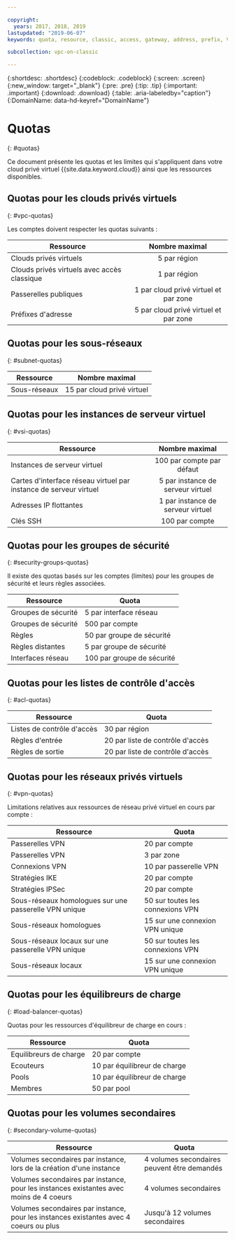 ```yaml
---

copyright:
  years: 2017, 2018, 2019
lastupdated: "2019-06-07"
keywords: quota, resource, classic, access, gateway, address, prefix, VSI, vNIC, floating, SSH, key, security, group, rule, remote, peer, ACL, region, ingress, egress, VPN, policies, load balancer, listener, pool, per

subcollection: vpc-on-classic

---
```

{:shortdesc: .shortdesc}
{:codeblock: .codeblock}
{:screen: .screen}
{:new_window: target="_blank"}
{:pre: .pre}
{:tip: .tip}
{:important: .important}
{:download: .download}
{:table: .aria-labeledby="caption"}
{:DomainName: data-hd-keyref="DomainName"}

# Quotas
{: #quotas}

Ce document présente les quotas et les limites qui s'appliquent dans votre cloud privé virtuel {{site.data.keyword.cloud}} ainsi que les ressources disponibles.

## Quotas pour les clouds privés virtuels
{: #vpc-quotas}

Les comptes doivent respecter les quotas suivants :

|   Ressource     | Nombre maximal |
| ------- | :------: |
| Clouds privés virtuels | 5 par région|
| Clouds privés virtuels avec accès classique | 1 par région |
| Passerelles publiques | 1 par cloud privé virtuel et par zone |
| Préfixes d'adresse | 5 par cloud privé virtuel et par zone |

## Quotas pour les sous-réseaux
{: #subnet-quotas}

|   Ressource     | Nombre maximal |
| ------- | :------: |
| Sous-réseaux | 15 par cloud privé virtuel |


## Quotas pour les instances de serveur virtuel
{: #vsi-quotas}

|   Ressource     | Nombre maximal |
| ------- | :------: |
| Instances de serveur virtuel | 100 par compte par défaut |
| Cartes d'interface réseau virtuel par instance de serveur virtuel | 5 par instance de serveur virtuel |
| Adresses IP flottantes | 1 par instance de serveur virtuel |
| Clés SSH | 100 par compte |


## Quotas pour les groupes de sécurité
{: #security-groups-quotas}

Il existe des quotas basés sur les comptes (limites) pour les groupes de sécurité et leurs règles associées.

|Ressource|Quota|
|--------|-----|
|Groupes de sécurité|5 par interface réseau|
|Groupes de sécurité|500 par compte|
|Règles|50 par groupe de sécurité|
|Règles distantes |5 par groupe de sécurité|
|Interfaces réseau|100 par groupe de sécurité|

## Quotas pour les listes de contrôle d'accès
{: #acl-quotas}

|Ressource|Quota|
|--------|-----|
|Listes de contrôle d'accès| 30 par région |
|Règles d'entrée|20 par liste de contrôle d'accès |
|Règles de sortie |20 par liste de contrôle d'accès |

## Quotas pour les réseaux privés virtuels
{: #vpn-quotas}

Limitations relatives aux ressources de réseau privé virtuel en cours par compte :

|Ressource|Quota|
|--------|-----|
| Passerelles VPN| 20 par compte |
| Passerelles VPN | 3 par zone |
| Connexions VPN | 10 par passerelle VPN |
| Stratégies IKE | 20 par compte |
| Stratégies IPSec | 20 par compte |
| Sous-réseaux homologues sur une passerelle VPN unique | 50 sur toutes les connexions VPN|
| Sous-réseaux homologues  | 15 sur une connexion VPN unique|
| Sous-réseaux locaux sur une passerelle VPN unique | 50 sur toutes les connexions VPN|
| Sous-réseaux locaux |  15 sur une connexion VPN unique |

## Quotas pour les équilibreurs de charge
{: #load-balancer-quotas}

Quotas pour les ressources d'équilibreur de charge en cours :

|Ressource|Quota|
|--------|-----|
| Equilibreurs de charge | 20 par compte |
| Ecouteurs | 10 par équilibreur de charge |
| Pools | 10 par équilibreur de charge |
| Membres | 50 par pool |

## Quotas pour les volumes secondaires
{: #secondary-volume-quotas}

| Ressource | Quota |
|--------|----- |
| Volumes secondaires par instance, lors de la création d'une instance |  4 volumes secondaires peuvent être demandés |
| Volumes secondaires par instance, pour les instances existantes avec moins de 4 coeurs | 4 volumes secondaires |
| Volumes secondaires par instance, pour les instances existantes avec 4 coeurs ou plus | Jusqu'à 12 volumes secondaires |


